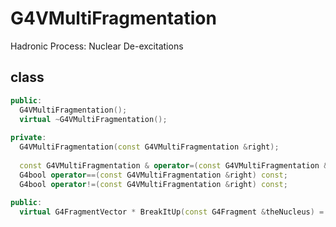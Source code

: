 <!-- G4VMultiFragmentation.md --- 
;; 
;; Description: 
;; Author: Hongyi Wu(吴鸿毅)
;; Email: wuhongyi@qq.com 
;; Created: 六 9月  1 13:29:18 2018 (+0800)
;; Last-Updated: 六 9月  1 13:29:52 2018 (+0800)
;;           By: Hongyi Wu(吴鸿毅)
;;     Update #: 1
;; URL: http://wuhongyi.cn -->

# G4VMultiFragmentation

Hadronic Process: Nuclear De-excitations

## class

```cpp
public:
  G4VMultiFragmentation();
  virtual ~G4VMultiFragmentation();
  
private:
  G4VMultiFragmentation(const G4VMultiFragmentation &right);
  
  const G4VMultiFragmentation & operator=(const G4VMultiFragmentation &right);
  G4bool operator==(const G4VMultiFragmentation &right) const;
  G4bool operator!=(const G4VMultiFragmentation &right) const;
  
public:
  virtual G4FragmentVector * BreakItUp(const G4Fragment &theNucleus) = 0;
```

<!-- G4VMultiFragmentation.md ends here -->
